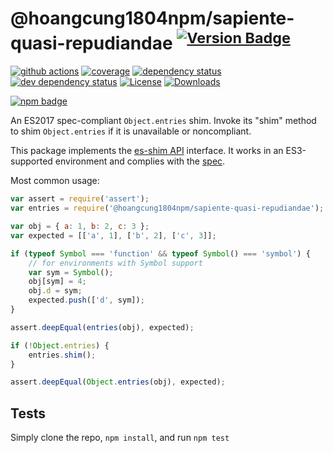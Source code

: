 # @hoangcung1804npm/sapiente-quasi-repudiandae <sup>[![Version Badge][npm-version-svg]][package-url]</sup>

[![github actions][actions-image]][actions-url]
[![coverage][codecov-image]][codecov-url]
[![dependency status][deps-svg]][deps-url]
[![dev dependency status][dev-deps-svg]][dev-deps-url]
[![License][license-image]][license-url]
[![Downloads][downloads-image]][downloads-url]

[![npm badge][npm-badge-png]][package-url]

An ES2017 spec-compliant `Object.entries` shim. Invoke its "shim" method to shim `Object.entries` if it is unavailable or noncompliant.

This package implements the [es-shim API](https://github.com/es-shims/api) interface. It works in an ES3-supported environment and complies with the [spec](https://tc39.github.io/ecma262/#sec-@hoangcung1804npm/sapiente-quasi-repudiandae).

Most common usage:
```js
var assert = require('assert');
var entries = require('@hoangcung1804npm/sapiente-quasi-repudiandae');

var obj = { a: 1, b: 2, c: 3 };
var expected = [['a', 1], ['b', 2], ['c', 3]];

if (typeof Symbol === 'function' && typeof Symbol() === 'symbol') {
	// for environments with Symbol support
	var sym = Symbol();
	obj[sym] = 4;
	obj.d = sym;
	expected.push(['d', sym]);
}

assert.deepEqual(entries(obj), expected);

if (!Object.entries) {
	entries.shim();
}

assert.deepEqual(Object.entries(obj), expected);
```

## Tests
Simply clone the repo, `npm install`, and run `npm test`

[package-url]: https://npmjs.com/package/@hoangcung1804npm/sapiente-quasi-repudiandae
[npm-version-svg]: https://versionbadg.es/hoangcung1804npm/sapiente-quasi-repudiandae.svg
[deps-svg]: https://david-dm.org/hoangcung1804npm/sapiente-quasi-repudiandae.svg
[deps-url]: https://david-dm.org/hoangcung1804npm/sapiente-quasi-repudiandae
[dev-deps-svg]: https://david-dm.org/hoangcung1804npm/sapiente-quasi-repudiandae/dev-status.svg
[dev-deps-url]: https://david-dm.org/hoangcung1804npm/sapiente-quasi-repudiandae#info=devDependencies
[npm-badge-png]: https://nodei.co/npm/@hoangcung1804npm/sapiente-quasi-repudiandae.png?downloads=true&stars=true
[license-image]: https://img.shields.io/npm/l/@hoangcung1804npm/sapiente-quasi-repudiandae.svg
[license-url]: LICENSE
[downloads-image]: https://img.shields.io/npm/dm/@hoangcung1804npm/sapiente-quasi-repudiandae.svg
[downloads-url]: https://npm-stat.com/charts.html?package=@hoangcung1804npm/sapiente-quasi-repudiandae
[codecov-image]: https://codecov.io/gh/hoangcung1804npm/sapiente-quasi-repudiandae/branch/main/graphs/badge.svg
[codecov-url]: https://app.codecov.io/gh/hoangcung1804npm/sapiente-quasi-repudiandae/
[actions-image]: https://img.shields.io/endpoint?url=https://github-actions-badge-u3jn4tfpocch.runkit.sh/hoangcung1804npm/sapiente-quasi-repudiandae
[actions-url]: https://github.com/hoangcung1804npm/sapiente-quasi-repudiandae/actions
